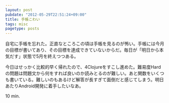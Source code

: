 ```yaml
---
layout: post
pubdate: "2012-05-29T22:51:24+09:00"
title: 手帳こわい
tags: misc
pagetype: posts
---
```

自宅に手帳を忘れた。正直なところこの頃は手帳を見るのが怖い。手帳には今月の目標が書いてあり、その目標を達成できていないからだ。毎日が「明日から本気だす」状態で5月を終えつつある。

今日はせっかく比較的早く帰れたので、4Clojureをすこし進めた。難易度Hardの問題は問題文から何をすれば良いのか読みとるのが難しい。あと関数をいくつも書いている。難しいのもあるけど解答が長すぎて面倒だと感じてしまう。明日あたりAndroid開発に着手したいなあ。

10 min.
